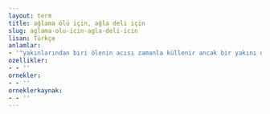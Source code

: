 ```yaml
---
layout: term
title: ağlama ölü için, ağla deli için
slug: aglama-olu-icin-agla-deli-icin
lisan: Türkçe
anlamlar:
- '"yakınlarından biri ölenin acısı zamanla küllenir ancak bir yakını deli olanın acısı hiçbir zaman dinmez" anlamında kullanılan bir söz'
ozellikler:
- - ''
ornekler:
- - ''
orneklerkaynak:
- - ''
---
```

